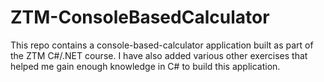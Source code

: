 # ZTM-ConsoleBasedCalculator
This repo contains a console-based-calculator application built as part of the ZTM C#/.NET course. I have also added various other exercises that helped me gain enough knowledge in C# to build this application.
